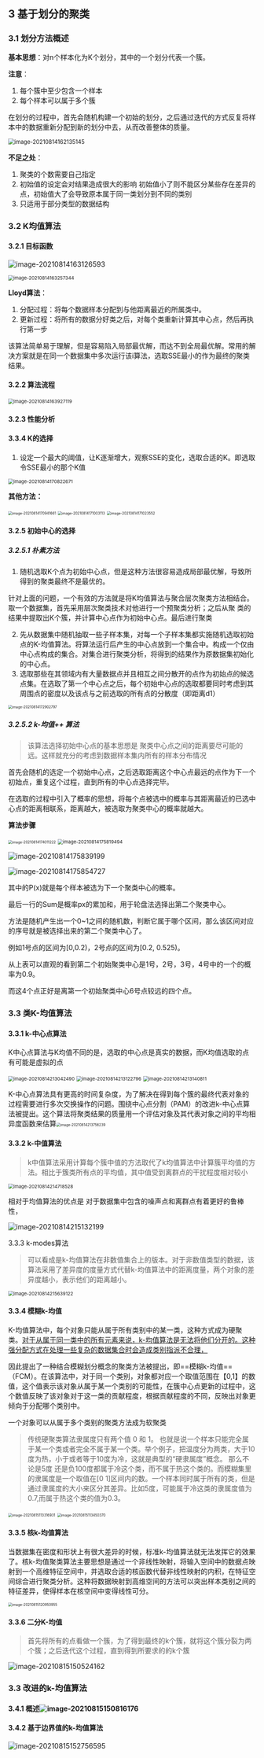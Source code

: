 ## 3 基于划分的聚类

### 3.1 划分方法概述

**基本思想**：对n个样本化为K个划分，其中的一个划分代表一个簇。

**注意**：

1. 每个簇中至少包含一个样本
2. 每个样本可以属于多个簇

在划分的过程中，首先会随机构建一个初始的划分，之后通过迭代的方式反复将样本中的数据重新分配到新的划分中去，从而改善整体的质量。

<img src="https://gitee.com/yan256992/cloudimages/raw/master/img/image-20210814162135145.png" alt="image-20210814162135145" style="zoom:80%;" />

**不足之处**：

1. 聚类的个数需要自己指定
2. 初始值的设定会对结果造成很大的影响 初始值小了则不能区分某些存在差异的点，初始值大了会导致原本属于同一类划分到不同的类别
3. 只适用于部分类型的数据结构

### 3.2 K均值算法

#### 3.2.1 目标函数

![image-20210814163126593](https://gitee.com/yan256992/cloudimages/raw/master/img/image-20210814163126593.png)

<img src="https://gitee.com/yan256992/cloudimages/raw/master/img/image-20210814163257344.png" alt="image-20210814163257344" style="zoom: 67%;" />

**Lloyd算法**：

1. 分配过程：将每个数据样本分配到与他距离最近的所属类中。
2. 更新过程：将所有的数据分好类之后，对每个类重新计算其中心点，然后再执行第一步

该算法简单易于理解，但是容易陷入局部最优解，而达不到全局最优解。常用的解决方案就是在同一个数据集中多次运行该i算法，选取SSE最小的作为最终的聚类结果。

#### 3.2.2 算法流程

<img src="https://gitee.com/yan256992/cloudimages/raw/master/img/image-20210814163927119.png" alt="image-20210814163927119" style="zoom:67%;" />

#### 3.2.3 性能分析

#### 3.3.4 K的选择

1. 设定一个最大的阈值，让K逐渐增大，观察SSE的变化，选取合适的K。即选取令SSE最小的那个K值

<img src="https://gitee.com/yan256992/cloudimages/raw/master/img/image-20210814170822671.png" alt="image-20210814170822671" style="zoom: 67%;" />

**其他方法：**

<img src="https://gitee.com/yan256992/cloudimages/raw/master/img/image-20210814170941661.png" alt="image-20210814170941661" style="zoom: 50%;" />

<img src="https://gitee.com/yan256992/cloudimages/raw/master/img/image-20210814171003113.png" alt="image-20210814171003113" style="zoom:50%;" />

<img src="https://gitee.com/yan256992/cloudimages/raw/master/img/image-20210814171023552.png" alt="image-20210814171023552" style="zoom:50%;" />

#### 3.2.5 初始中心的选择

##### 3.2.5.1 朴素方法

1. 随机选取K个点为初始中心点，但是这种方法很容易造成局部最优解，导致所得到的聚类最终不是最优的。

针对上面的问题，一个有效的方法就是将K均值算法与聚合层次聚类方法相结合。取一个数据集，首先采用层次聚类技术对他进行一个预聚类分析；之后从聚 类的结果中提取出K个簇，并计算中心点作为初始中心点。最后进行聚类

2. 先从数据集中随机抽取一些子样本集，对每一个子样本集都实施随机选取初始点的K-均值算法。将算法运行后产生的中心点放到一个集合中。构成一个仅由中心点构成的集合。对集合进行聚类分析，将得到的结果作为原数据集初始化的中心点。
3. 选取那些在其领域内有大量数据点并且相互之间分散开的点作为初始点的候选点集。在选取了第一个中心点之后，每个初始中心点的选取都要同时考虑到其周围点的密度以及该点与之前选取的所有点的分散度（即距离d1）

<img src="https://gitee.com/yan256992/cloudimages/raw/master/img/image-20210814172902797.png" alt="image-20210814172902797" style="zoom:50%;" />

##### 3.2.5.2 k-均值++ 算法

> 该算法选择初始中心点的基本思想是 聚类中心点之间的距离要尽可能的远。这样就充分的考虑到数据样本集内所有的样本分布情况

首先会随机的选定一个初始中心点，之后选取距离这个中心点最远的点作为下一个初始点，重复这个过程，直到所有的中心点选择完毕。

在选取的过程中引入了概率的思想，将每个点被选中的概率与其距离最近的已选中心点的距离相联系，距离越大，被选取为聚类中心的概率就越大。

**算法步骤**

<img src="https://gitee.com/yan256992/cloudimages/raw/master/img/image-20210814174011222.png" alt="image-20210814174011222" style="zoom:50%;" />

<img src="https://gitee.com/yan256992/cloudimages/raw/master/img/image-20210814175819494.png" alt="image-20210814175819494" style="zoom: 67%;" />

![image-20210814175839199](https://gitee.com/yan256992/cloudimages/raw/master/img/image-20210814175839199.png)

![image-20210814175854727](https://gitee.com/yan256992/cloudimages/raw/master/img/image-20210814175854727.png)

其中的P(x)就是每个样本被选为下一个聚类中心的概率。

最后一行的Sum是概率px的累加和，用于轮盘法选择出第二个聚类中心。

方法是随机产生出一个0~1之间的随机数，判断它属于哪个区间，那么该区间对应的序号就是被选择出来的第二个聚类中心了。

例如1号点的区间为[0,0.2)，2号点的区间为[0.2, 0.525)。

从上表可以直观的看到第二个初始聚类中心是1号，2号，3号，4号中的一个的概率为0.9。

而这4个点正好是离第一个初始聚类中心6号点较远的四个点。

### 3.3 类K-均值算法

#### 3.3.1 k-中心点算法

K中心点算法与K均值不同的是，选取的中心点是真实的数据，而K均值选取的点有可能是虚拟的点

<img src="C:\Users\25699\AppData\Roaming\Typora\typora-user-images\image-20210814213042490.png" alt="image-20210814213042490" style="zoom:67%;" />

<img src="https://gitee.com/yan256992/cloudimages/raw/master/img/image-20210814213122796.png" alt="image-20210814213122796" style="zoom:67%;" />

<img src="https://gitee.com/yan256992/cloudimages/raw/master/img/image-20210814213140811.png" alt="image-20210814213140811" style="zoom:67%;" />

K-中心点算法具有更高的时间复杂度，为了解决在得到每个簇的最终代表对象的过程需要进行多次交换操作的问题。围绕中心点分割（PAM）的改进k-中心点算法被提出。这个算法将聚类结果的质量用一个评估对象及其代表对象之间的平均相异度函数来估算<img src="https://gitee.com/yan256992/cloudimages/raw/master/img/image-20210814213756239.png" alt="image-20210814213756239" style="zoom: 50%;" />

#### 3.3.2 k-中值算法

> k中值算法采用计算每个簇中值的方法取代了k均值算法中计算簇平均值的方法。相比于簇类所有点的平均值，其中值受到离群点的干扰程度相对较小

<img src="https://gitee.com/yan256992/cloudimages/raw/master/img/image-20210814214718528.png" alt="image-20210814214718528" style="zoom: 67%;" />

相对于均值算法的优点是 对于数据集中包含的噪声点和离群点有着更好的鲁棒性，

![image-20210814215132199](https://gitee.com/yan256992/cloudimages/raw/master/img/image-20210814215132199.png)

3.3.3 k-modes算法

>  可以看成是k-均值算法在非数值集合上的版本。对于非数值类型的数据，该算法采用了差异度的度量方式代替k-均值算法中的距离度量，两个对象的差异度越小，表示他们的距离越小。

<img src="https://gitee.com/yan256992/cloudimages/raw/master/img/image-20210814215639122.png" alt="image-20210814215639122" style="zoom: 67%;" />

#### 3.3.4 模糊k-均值

K-均值算法中，每个对象只能从属于所有类别中的某一类，这种方式成为硬聚类。<u>对于从属于同一类中的所有元素来说，k-均值算法是无法将他们分开的。这种强分配方式在处理一些复杂的数据集合时会造成类别指派不合理，</u>

因此提出了一种结合模糊划分概念的聚类方法被提出，即==模糊k-均值==（FCM）。在该算法中，对于同一个类别，对象都对应一个取值范围在【0,1】的数值，这个值表示该对象从属于某一个类别的可能性，在簇中心点更新的过程中，这个数值反映了该对象对于这一类的贡献程度，根据贡献程度的不同，反映出对象更倾向于分配哪个类别中。

一个对象可以从属于多个类别的聚类方法成为软聚类

> 传统硬聚类算法隶属度只有两个值 0 和 1。 也就是说一个样本只能完全属于某一个类或者完全不属于某一个类。举个例子，把温度分为两类，大于10度为热，小于或者等于10度为冷，这就是典型的“硬隶属度”概念。 那么不论是5度 还是负100度都属于冷这个类，而不属于热这个类的。而模糊集里的隶属度是一个取值在[0 1]区间内的数。一个样本同时属于所有的类，但是通过隶属度的大小来区分其差异。比如5度，可能属于冷这类的隶属度值为0.7,而属于热这个类的值为0.3。

<img src="https://gitee.com/yan256992/cloudimages/raw/master/img/image-20210815113316931.png" alt="image-20210815113316931" style="zoom:50%;" />

<img src="https://gitee.com/yan256992/cloudimages/raw/master/img/image-20210815113450370.png" alt="image-20210815113450370" style="zoom:50%;" />

#### 3.3.5 核k-均值算法

当数据集在密度和形状上有很大差异的时候，标准k-均值算法就无法发挥它的效果了。核k-均值聚类算法主要思想是通过一个非线性映射，将输入空间中的数据点映射到一个高维特征空间中，并选取合适的核函数代替非线性映射的内积，在特征空间综合进行聚类分析。这种将数据映射到高维空间的方法可以突出样本类别之间的特征差异，使得样本在核空间中变得线性可分。

<img src="https://gitee.com/yan256992/cloudimages/raw/master/img/image-20210815120950955.png" alt="image-20210815120950955" style="zoom:50%;" />

#### 3.3.6 二分K-均值

> 首先将所有的点看做一个簇，为了得到最终的k个簇，就将这个簇分裂为两个簇；之后迭代这个过程，直到得到所要求的的k个簇

![image-20210815150524162](https://gitee.com/yan256992/cloudimages/raw/master/img/image-20210815150524162.png)

### 3.3 改进的k-均值算法

#### 3.4.1 概述![image-20210815150816176](https://gitee.com/yan256992/cloudimages/raw/master/img/image-20210815150816176.png)

#### 3.4.2 基于边界值的k-均值算法

![image-20210815152756595](https://gitee.com/yan256992/cloudimages/raw/master/img/image-20210815152756595.png)

